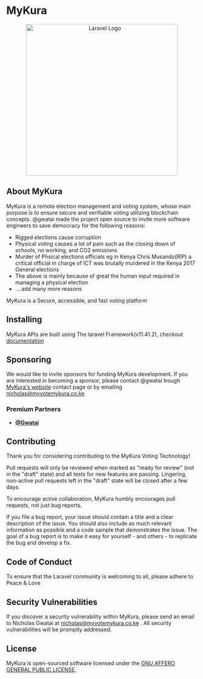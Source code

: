 # MyKura

<p align="center"><a href="https://myvotemykura.co.ke" target="_blank"><img src="https://www.myvotemykura.co.ke/assets/images/mykura-new-logo.jpg" width="400" alt="Laravel Logo"></a></p>

## About MyKura

MyKura is a remote election management and voting system, whose main purpose is to ensure secure and verifiable voting utilizing blockchain concepts. @gwatai made the project open source to invite more software engineers to save democracy for the following reasons:

- Rigged elections cause corruption
- Physical voting causes a lot of pain such as the closing down of schools, no working, and CO2 emissions
- Murder of Phsical elections officials eg in Kenya Chris Musando(RIP) a critical official in charge of ICT was brutally murdered in the Kenya 2017 General elections
- The above is mainly because of great the human input required in managing a physical election
- ... add many more reasons

MyKura is a Secure, accessible, and fast voting platform

## Installing

MyKura APIs are built using The laravel Framework(v11.41.2), checkout  [documentation](https://laravel.com/docs) 


## Sponsoring

We would like to invite sponsors for funding MyKura development. If you are interested in becoming a sponsor, please contact @gwatai trough [MyKura's website](https://myvotemykura.co.ke) contact page or by emailing nicholas@myvotemykura.co.ke

### Premium Partners

- **[@Gwatai](https://ceo.househunting.co.ke)**


## Contributing

Thank you for considering contributing to the MyKura Voting Technology! 

Pull requests will only be reviewed when marked as "ready for review" (not in the "draft" state) and all tests for new features are passing. Lingering, non-active pull requests left in the "draft" state will be closed after a few days.

To encourage active collaboration, MyKura humbly encourages pull requests, not just bug reports.

If you file a bug report, your issue should contain a title and a clear description of the issue. You should also include as much relevant information as possible and a code sample that demonstrates the issue. The goal of a bug report is to make it easy for yourself - and others - to replicate the bug and develop a fix.


## Code of Conduct

To ensure that the Laravel community is welcoming to all, please adhere to Peace & Love

## Security Vulnerabilities

If you discover a security vulnerability within MyKura, please send an email to Nicholas Gwatai at nicholas@myvotemykura.co.ke . All security vulnerabilities will be promptly addressed.

## License

MyKura is open-sourced software licensed under the [GNU AFFERO GENERAL PUBLIC LICENSE](https://opensource.org/licenses/MIT).
